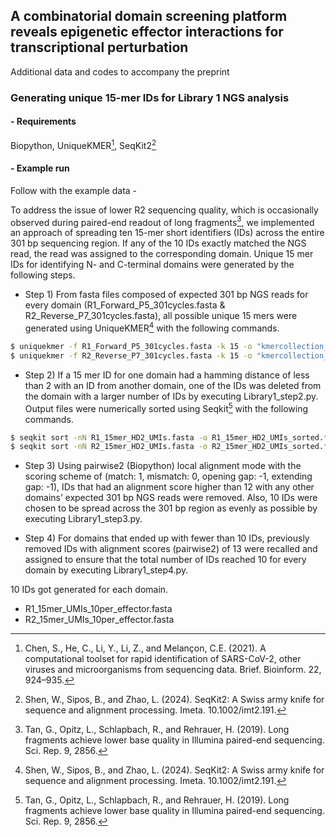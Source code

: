 ## A combinatorial domain screening platform reveals epigenetic effector interactions for transcriptional perturbation

Additional data and codes to accompany the preprint 


### Generating unique 15-mer IDs for Library 1 NGS analysis

####   - Requirements

Biopython, UniqueKMER[^1], SeqKit2[^2]

####   - Example run

Follow with the example data - 

To address the issue of lower R2 sequencing quality, which is occasionally observed during paired-end readout of long fragments[^3], we implemented an approach of spreading ten 15-mer short identifiers (IDs) across the entire 301 bp sequencing region. If any of the 10 IDs exactly matched the NGS read, the read was assigned to the corresponding domain. Unique 15 mer IDs for identifying N- and C-terminal domains were generated by the following steps. 
[^3]: Tan, G., Opitz, L., Schlapbach, R., and Rehrauer, H. (2019). Long fragments achieve lower base quality in Illumina paired-end sequencing. Sci. Rep. 9, 2856.



* Step 1) From fasta files composed of expected 301 bp NGS reads for every domain (R1_Forward_P5_301cycles.fasta & R2_Reverse_P7_301cycles.fasta), all possible unique 15 mers were generated using UniqueKMER[^2] with the following commands. 
[^1]: Chen, S., He, C., Li, Y., Li, Z., and Melançon, C.E. (2021). A computational toolset for rapid identification of SARS-CoV-2, other viruses and microorganisms from sequencing data. Brief. Bioinform. 22, 924–935.

```bash
$ uniquekmer -f R1_Forward_P5_301cycles.fasta -k 15 -o "kmercollection_R1"
$ uniquekmer -f R2_Reverse_P7_301cycles.fasta -k 15 -o "kmercollection_R2"
```


* Step 2) If a 15 mer ID for one domain had a hamming distance of less than 2 with an ID from another domain, one of the IDs was deleted from the domain with a larger number of IDs by executing Library1_step2.py. Output files were numerically sorted using Seqkit[^3] with the following commands.
[^2]: Shen, W., Sipos, B., and Zhao, L. (2024). SeqKit2: A Swiss army knife for sequence and alignment processing. Imeta. 10.1002/imt2.191.


```bash
$ seqkit sort -nN R1_15mer_HD2_UMIs.fasta -o R1_15mer_HD2_UMIs_sorted.fasta
$ seqkit sort -nN R2_15mer_HD2_UMIs.fasta -o R2_15mer_HD2_UMIs_sorted.fasta
```



* Step 3) Using pairwise2 (Biopython) local alignment mode with the scoring scheme of (match: 1, mismatch: 0, opening gap: -1, extending gap: -1), IDs that had an alignment score higher than 12 with any other domains’ expected 301 bp NGS reads were removed. Also, 10 IDs were chosen to be spread across the 301 bp region as evenly as possible by executing Library1_step3.py. 



* Step 4) For domains that ended up with fewer than 10 IDs, previously removed IDs with alignment scores (pairwise2) of 13 were recalled and assigned to ensure that the total number of IDs reached 10 for every domain by executing Library1_step4.py.


10 IDs got generated for each domain.
* R1_15mer_UMIs_10per_effector.fasta
* R2_15mer_UMIs_10per_effector.fasta
